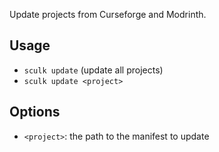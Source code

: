 Update projects from Curseforge and Modrinth.

## Usage

- `sculk update` (update all projects)
- `sculk update <project>`

## Options

- `<project>`: the path to the manifest to update
